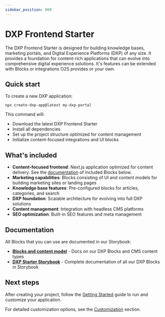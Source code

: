 ```yaml
---
sidebar_position: 000
---
```


# DXP Frontend Starter

The DXP Frontend Starter is designed for building knowledge bases, marketing portals, and Digital Experience Platforms (DXP) of any size.
It provides a foundation for content-rich applications that can evolve into comprehensive digital experience solutions.
It's features can be extended with Blocks or integrations O2S provides or your own.

## Quick start

To create a new DXP application:

```shell
npx create-dxp-app@latest my-dxp-portal
```

This command will:
- Download the latest DXP Frontend Starter
- Install all dependencies
- Set up the project structure optimized for content management
- Initialize content-focused integrations and UI blocks

## What's included

- **Content-focused frontend**: Next.js application optimized for content delivery. See the [documentation](./blocks.md) of included Blocks below.
- **Marketing capabilities**: Blocks consisting of UI and content models for building marketing sites or landing pages
- **Knowledge base features**: Pre-configured blocks for articles, categories, and search
- **DXP foundation**: Scalable architecture for evolving into full DXP solutions
- **Content management**: Integration with headless CMS platforms
- **SEO optimization**: Built-in SEO features and meta management

## Documentation

All Blocks that you can use are documented in our Storybook:
- **[Blocks and content model](./blocks.md)** - Docs on our DXP Blocks and CMS content types
- **[DXP Starter Storybook](http://storybook-o2s.openselfservice.com)** - Complete documentation of all our DXP Blocks in Storybook


## Next steps

After creating your project, follow the [Getting Started](../../getting-started/overview.md) guide to run and customize your application.

For detailed customization options, see the [Customization](../../guides/customization.md) section.


